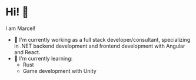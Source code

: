 # Hi! 👋

I am Marcel!

- 🔭 I'm currently working as a full stack developer/consultant, specializing in .NET backend development and frontend development with Angular and React.
- 🌱 I'm currently learning:
  - Rust
  - Game development with Unity
